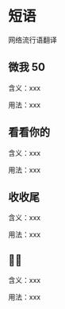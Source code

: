 # 短语

网络流行语翻译

<!-- ... -->

## 微我 50

含义：xxx

用法：xxx

## 看看你的

含义：xxx

用法：xxx

<!-- ... -->

## 收收尾

含义：xxx

用法：xxx

## 🐂🍺

含义：xxx

用法：xxx
